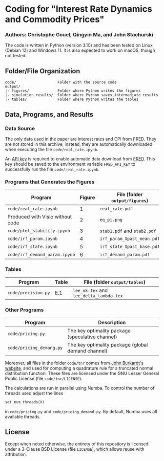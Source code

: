 # Coding for "Interest Rate Dynamics and Commodity Prices"  

### Authors: Christophe Gouel, Qingyin Ma, and John Stachurski 


The code is written in Python (version 3.10) and has been tested on Linux (Debian 12) and Windows 11. 
It is also expected to work on macOS, though not tested.

## Folder/File Organization ##

    code/                   Folder with the source code
	output/
	|- figures/             Folder where Python writes the figures
	|- simulation_results/  Folder where Python saves intermediate results
	|- tables/              Folder where Python writes the tables

## Data, Programs, and Results ##

### Data Source ###

The only data used in the paper are interest rates and CPI from
[FRED](https://fredaccount.stlouisfed.org). They are not stored in this archive, instead, 
they are automatically downloaded when executing the file `code/real_rate.ipynb`. 

An [API key](https://fred.stlouisfed.org/docs/api/api_key.html) is required to 
enable automatic data download from [FRED](https://fredaccount.stlouisfed.org). This key
should be saved to the environment variable `FRED_API_KEY` to successfully run the file
`code/real_rate.ipynb`.

### Programs that Generates the Figures ###

| Program                          | Figure | File (folder `output/figures`) |
|----------------------------------|--------|--------------------------------|
| `code/real_rate.ipynb`           | 1      | `real_rate.pdf`                |
| Produced with Visio without code | 2      | `eq_pi.png`                    |
| `code/plot_stability.ipynb`      | 3      | `stab1.pdf` and `stab2.pdf`    |
| `code/irf_param.ipynb`           | 4      | `irf_param_Xpast_mean.pdf`     |
| `code/irf_state.ipynb`           | 5      | `irf_state_Xpast_base.pdf`     |
| `code/irf_demand_param.ipynb`    | 6      | `irf_demand_param.pdf`         |

### Tables ###

| Program             | Table | File (folder `output/tables`)           |
|---------------------|-------|-----------------------------------------|
| `code/precision.py` | E.1   | `lee_nk.tex` and `lee_delta_lambda.tex` |

### Other Programs ###

| Program             | Description          |
|---------------------|-------|
| `code/pricing.py` | The key optimality package (speculative channel) |
| `code/pricing_demang.py`| The key optimality package (global demand channel) |

Moreover, all files in the folder `code/tnr` comes from [John Burkardt's website](https://people.math.sc.edu/Burkardt/py_src/truncated_normal_rule/truncated_normal_rule.html), 
and used for computing a quadrature rule for a truncated normal distribution function. 
These files are licensed under the GNU Lesser General Public License (file `code/tnr/LICENSE`).

The calculations are run in parallel using Numba. To control the number of threads
used adjust the lines
``` python
set_num_threads(X)
```
in `code/pricing.py` and `code/pricing_demand.py`. By default, Numba uses all
available threads.

## License ##

Except when noted otherwise, the entirety of this repository is licensed under a
3-Clause BSD License (file `LICENSE`), which allows reuse with attribution.
